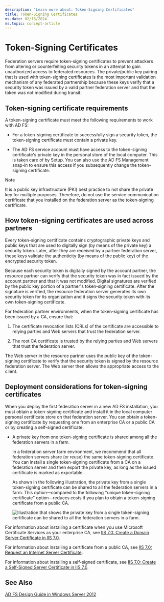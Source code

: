 ```yaml
---
description: "Learn more about: Token-Signing Certificates"
title: Token-Signing Certificates
ms.date: 02/13/2024
ms.topic: concept-article
---
```


# Token-Signing Certificates

Federation servers require token\-signing certificates to prevent attackers from altering or counterfeiting security tokens in an attempt to gain unauthorized access to federated resources. The private\/public key pairing that is used with token\-signing certificates is the most important validation mechanism of any federated partnership because these keys verify that a security token was issued by a valid partner federation server and that the token was not modified during transit.

## Token\-signing certificate requirements
A token\-signing certificate must meet the following requirements to work with AD FS:

-   For a token\-signing certificate to successfully sign a security token, the token\-signing certificate must contain a private key.

-   The AD FS service account must have access to the token\-signing certificate's private key in the personal store of the local computer. This is taken care of by Setup. You can also use the AD FS Management snap\-in to ensure this access if you subsequently change the token\-signing certificate.

> [!NOTE]
> It is a public key infrastructure \(PKI\) best practice to not share the private key for multiple purposes. Therefore, do not use the service communication certificate that you installed on the federation server as the token\-signing certificate.

## How token\-signing certificates are used across partners
Every token\-signing certificate contains cryptographic private keys and public keys that are used to digitally sign \(by means of the private key\) a security token. Later, after they are received by a partner federation server, these keys validate the authenticity \(by means of the public key\) of the encrypted security token.

Because each security token is digitally signed by the account partner, the resource partner can verify that the security token was in fact issued by the account partner and that it was not modified. Digital signatures are verified by the public key portion of a partner's token\-signing certificate. After the signature is verified, the resource federation server generates its own security token for its organization and it signs the security token with its own token\-signing certificate.

For federation partner environments, when the token\-signing certificate has been issued by a CA, ensure that:

1.  The certificate revocation lists \(CRLs\) of the certificate are accessible to relying parties and Web servers that trust the federation server.

2.  The root CA certificate is trusted by the relying parties and Web servers that trust the federation server.

The Web server in the resource partner uses the public key of the token\-signing certificate to verify that the security token is signed by the resource federation server. The Web server then allows the appropriate access to the client.

## Deployment considerations for token\-signing certificates
When you deploy the first federation server in a new AD FS installation, you must obtain a token\-signing certificate and install it in the local computer personal certificate store on that federation server. You can obtain a token\-signing certificate by requesting one from an enterprise CA or a public CA or by creating a self\-signed certificate.

-   A private key from one token\-signing certificate is shared among all the federation servers in a farm.

    In a federation server farm environment, we recommend that all federation servers share \(or reuse\) the same token\-signing certificate. You can install a single token\-signing certificate from a CA on a federation server and then export the private key, as long as the issued certificate is marked as exportable.

    As shown in the following illustration, the private key from a single token\-signing certificate can be shared to all the federation servers in a farm. This option—compared to the following "unique token\-signing certificate" option—reduces costs if you plan to obtain a token\-signing certificate from a public CA.

    ![Illustration that shows the private key from a single token\-signing certificate can be shared to all the federation servers in a farm.](media/adfs2_fedserver_certstory_3.gif)


For information about installing a certificate when you use Microsoft Certificate Services as your enterprise CA, see [IIS 7.0: Create a Domain Server Certificate in IIS 7.0](/previous-versions/windows/it-pro/windows-server-2008-R2-and-2008/cc731014(v=ws.10)).

For information about installing a certificate from a public CA, see [IIS 7.0: Request an Internet Server Certificate](/previous-versions/windows/it-pro/windows-server-2008-R2-and-2008/cc732906(v=ws.10)).

For information about installing a self\-signed certificate, see [IIS 7.0: Create a Self\-Signed Server Certificate in IIS 7.0](/previous-versions/windows/it-pro/windows-server-2008-R2-and-2008/cc753127(v=ws.10)).

## See Also
[AD FS Design Guide in Windows Server 2012](AD-FS-Design-Guide-in-Windows-Server-2012.md)
